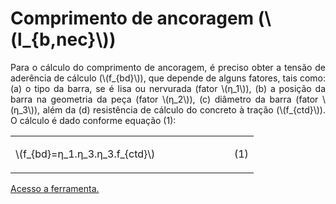 <script src = "https://polyfill.io/v3/polyfill.min.js?features=es6"></script>
<script id = "MathJax-script" async src="https://cdn.jsdelivr.net/npm/mathjax@3/es5/tex-mml-chtml.js"></script>

<h1>Comprimento de ancoragem (\(l_{b,nec}\))</h1>

<p align="justify">
Para o cálculo do comprimento de ancoragem, é preciso obter a tensão de aderência de cálculo (\(f_{bd}\)), que depende de alguns fatores, tais como: (a) o tipo da barra, se é lisa ou nervurada (fator \(η_1\)), (b) a posição da barra na geometria da peça (fator \(η_2\)), (c) diâmetro da barra (fator \(η_3\)), além da (d) resistência de cálculo do concreto à tração (\(f_{ctd}\)). O cálculo é dado conforme equação (1):
</p> 

<table width = "100%" border = "0">
    <tr>
        <td width = "90%">
            <p align="left">\(f_{bd}=η_1.η_3.η_3.f_{ctd}\)</p>
        </td>
        <td width = "10%">
            <p align="right">(1)</p>
        </td>
    </tr>
</table>

<p align="justify">
    <a href="https://wmpjrufg.github.io/2122ICPINASCIMENTO/ANCORAGEM/ANC.html" target="_blank">Acesso a ferramenta.</a>
</p> 